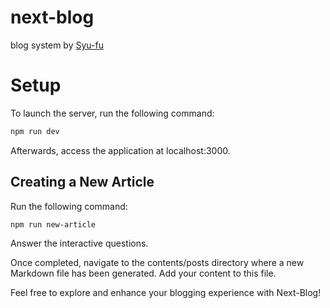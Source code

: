 # next-blog

blog system by [Syu-fu](https://github.com/Syu-fu?tab=repositories)

# Setup

To launch the server, run the following command:

```bash
npm run dev
```

Afterwards, access the application at localhost:3000.

## Creating a New Article

Run the following command:

```bash
npm run new-article
```

Answer the interactive questions.

Once completed, navigate to the contents/posts directory where a new Markdown file has been generated.
Add your content to this file.

Feel free to explore and enhance your blogging experience with Next-Blog!
